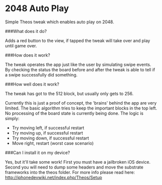 2048 Auto Play
==========

Simple Theos tweak which enables auto play on 2048.


###What does it do?

Adds a red button to the view, if tapped the tweak will take over and play until game over.


###How does it work?

The tweak operates the app just like the user by simulating swipe events. By checking the status the board before and after the tweak is able to tell if a swipe successfully did something.


###How well does it work?

The tweak has got to the 512 block, but usually only gets to 256.

Currently this is just a proof of concept, the 'brains' behind the app are very limited. The basic algorithm tries to keep the important blocks in the top left. No processing of the board state is currently being done. The logic is simply:

* Try moving left, if successful restart
* Try moving up, if successful restart
* Try moving down, if successful restart
* Move right, restart (worst case scenario)

###Can I install it on my device?

Yes, but it'll take some work! First you must have a jailbroken iOS device. Second you will need to dump some headers and move the substrate frameworks into the theos folder. For more info please read here: http://iphonedevwiki.net/index.php/Theos/Setup